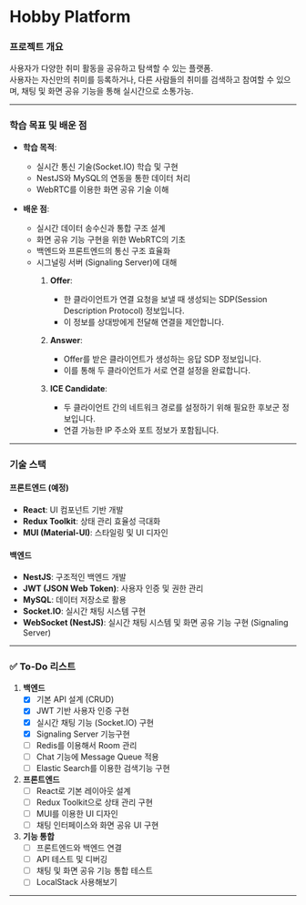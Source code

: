 # Hobby Platform  

### **프로젝트 개요**  
사용자가 다양한 취미 활동을 공유하고 탐색할 수 있는 플랫폼.  
사용자는 자신만의 취미를 등록하거나, 다른 사람들의 취미를 검색하고 참여할 수 있으며, 채팅 및 화면 공유 기능을 통해 실시간으로 소통가능.  

---

### **학습 목표 및 배운 점**  
- **학습 목적**:  
  - 실시간 통신 기술(Socket.IO) 학습 및 구현  
  - NestJS와 MySQL의 연동을 통한 데이터 처리  
  - WebRTC를 이용한 화면 공유 기술 이해  

- **배운 점**:  
  - 실시간 데이터 송수신과 통합 구조 설계  
  - 화면 공유 기능 구현을 위한 WebRTC의 기초  
  - 백엔드와 프론트엔드의 통신 구조 효율화
  - 시그널링 서버 (Signaling Server)에 대해
    1. **Offer**:  
       - 한 클라이언트가 연결 요청을 보낼 때 생성되는 SDP(Session Description Protocol) 정보입니다.  
       - 이 정보를 상대방에게 전달해 연결을 제안합니다.  

    2. **Answer**:  
       - Offer를 받은 클라이언트가 생성하는 응답 SDP 정보입니다.  
       - 이를 통해 두 클라이언트가 서로 연결 설정을 완료합니다.  

    3. **ICE Candidate**:  
       - 두 클라이언트 간의 네트워크 경로를 설정하기 위해 필요한 후보군 정보입니다.  
       - 연결 가능한 IP 주소와 포트 정보가 포함됩니다.  
---

### **기술 스택**  
#### **프론트엔드 (예정)**  
- **React**: UI 컴포넌트 기반 개발  
- **Redux Toolkit**: 상태 관리 효율성 극대화  
- **MUI (Material-UI)**: 스타일링 및 UI 디자인  

#### **백엔드**  
- **NestJS**: 구조적인 백엔드 개발  
- **JWT (JSON Web Token)**: 사용자 인증 및 권한 관리  
- **MySQL**: 데이터 저장소로 활용  
- **Socket.IO**: 실시간 채팅 시스템 구현
- **WebSocket (NestJS)**: 실시간 채팅 시스템 및 화면 공유 기능 구현 (Signaling Server)  

---

### ✅ **To-Do 리스트**  
1. **백엔드**  
   - [x] 기본 API 설계 (CRUD)  
   - [x] JWT 기반 사용자 인증 구현  
   - [x] 실시간 채팅 기능 (Socket.IO) 구현  
   - [x] Signaling Server 기능구현
   - [ ] Redis를 이용해서 Room 관리
   - [ ] Chat 기능에 Message Queue 적용
   - [ ] Elastic Search를 이용한 검색기능 구현

2. **프론트엔드**  
   - [ ] React로 기본 레이아웃 설계  
   - [ ] Redux Toolkit으로 상태 관리 구현  
   - [ ] MUI를 이용한 UI 디자인  
   - [ ] 채팅 인터페이스와 화면 공유 UI 구현  

3. **기능 통합**  
   - [ ] 프론트엔드와 백엔드 연결  
   - [ ] API 테스트 및 디버깅  
   - [ ] 채팅 및 화면 공유 기능 통합 테스트
   - [ ] LocalStack 사용해보기

--- 
